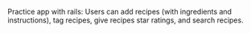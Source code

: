 Practice app with rails: Users can add recipes (with ingredients and instructions), tag recipes, give recipes star ratings, and search recipes.
